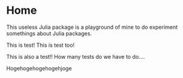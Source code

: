 # Home

This useless Julia package is a playground of mine to do experiment somethings about Julia packages.

This is test! This is test too!


This is also a test!! How many tests do we have to do....


Hogehogehogehogehjoge
